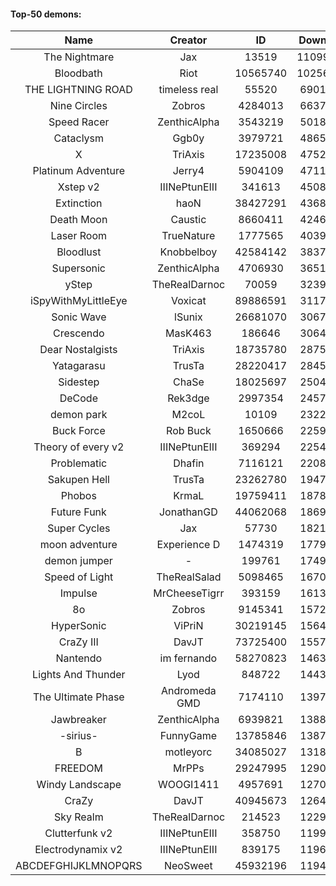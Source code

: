 #### Top-50 demons:

| Name | Creator | ID | Downloads | Likes |
|:---:|:---:|:---:|:---:|:---:|
| The Nightmare | Jax | 13519 | 110999616 | 5537722
| Bloodbath | Riot | 10565740 | 102567374 | 4659192
| THE LIGHTNING ROAD | timeless real | 55520 | 69014193 | 3067606
| Nine Circles | Zobros | 4284013 | 66372368 | 3360311
| Speed Racer | ZenthicAlpha | 3543219 | 50186430 | 2437048
| Cataclysm | Ggb0y | 3979721 | 48650077 | 1421156
| X | TriAxis | 17235008 | 47523944 | 2258926
| Platinum Adventure | Jerry4 | 5904109 | 47116558 | 2787553
| Xstep v2 | IIINePtunEIII | 341613 | 45087672 | 1637464
| Extinction | haoN | 38427291 | 43683362 | 1410784
| Death Moon  | Caustic | 8660411 | 42465809 | 2016394
| Laser Room | TrueNature | 1777565 | 40390963 | 1223892
| Bloodlust | Knobbelboy | 42584142 | 38370885 | 1090513
| Supersonic | ZenthicAlpha | 4706930 | 36518233 | 1614969
| yStep | TheRealDarnoc | 70059 | 32399733 | 1077460
| iSpyWithMyLittleEye | Voxicat | 89886591 | 31172214 | 2242898
| Sonic Wave | lSunix | 26681070 | 30672750 | 928202
| Crescendo | MasK463 | 186646 | 30643613 | 1050907
| Dear Nostalgists | TriAxis | 18735780 | 28756451 | 1440753
| Yatagarasu  | TrusTa | 28220417 | 28457105 | 1041148
| Sidestep | ChaSe | 18025697 | 25043941 | 1038499
| DeCode | Rek3dge | 2997354 | 24573526 | 1070295
| demon park | M2coL | 10109 | 23227729 | 766931
| Buck Force | Rob Buck | 1650666 | 22598149 | 589628
| Theory of every v2 | IIINePtunEIII | 369294 | 22546958 | 798835
| Problematic | Dhafin | 7116121 | 22086213 | 1111772
| Sakupen Hell | TrusTa | 23262780 | 19476392 | 572662
| Phobos | KrmaL | 19759411 | 18786189 | 657032
| Future Funk | JonathanGD | 44062068 | 18692646 | 824780
| Super Cycles | Jax | 57730 | 18215174 | 652597
| moon adventure | Experience D | 1474319 | 17794855 | 508245
| demon jumper | - | 199761 | 17496518 | 615332
| Speed of Light | TheRealSalad | 5098465 | 16705404 | 772120
| Impulse | MrCheeseTigrr | 393159 | 16130857 | 809441
| 8o | Zobros | 9145341 | 15728534 | 770463
| HyperSonic | ViPriN | 30219145 | 15645515 | 546717
| CraZy III | DavJT | 73725400 | 15571841 | 774134
| Nantendo | im fernando | 58270823 | 14634748 | 822878
| Lights And Thunder | Lyod | 848722 | 14436496 | 668740
| The Ultimate Phase | Andromeda GMD | 7174110 | 13973231 | 519985
| Jawbreaker | ZenthicAlpha | 6939821 | 13887333 | 712701
| -sirius- | FunnyGame | 13785846 | 13870663 | 794233
| B | motleyorc | 34085027 | 13185935 | 707338
| FREEDOM | MrPPs | 29247995 | 12908827 | 621613
| Windy Landscape | WOOGI1411 | 4957691 | 12701348 | 695114
| CraZy | DavJT | 40945673 | 12646510 | 551867
| Sky Realm | TheRealDarnoc | 214523 | 12291653 | 518047
| Clutterfunk v2 | IIINePtunEIII | 358750 | 11990985 | 492290
| Electrodynamix v2 | IIINePtunEIII | 839175 | 11968329 | 433021
| ABCDEFGHIJKLMNOPQRS | NeoSweet | 45932196 | 11946498 | 755593
